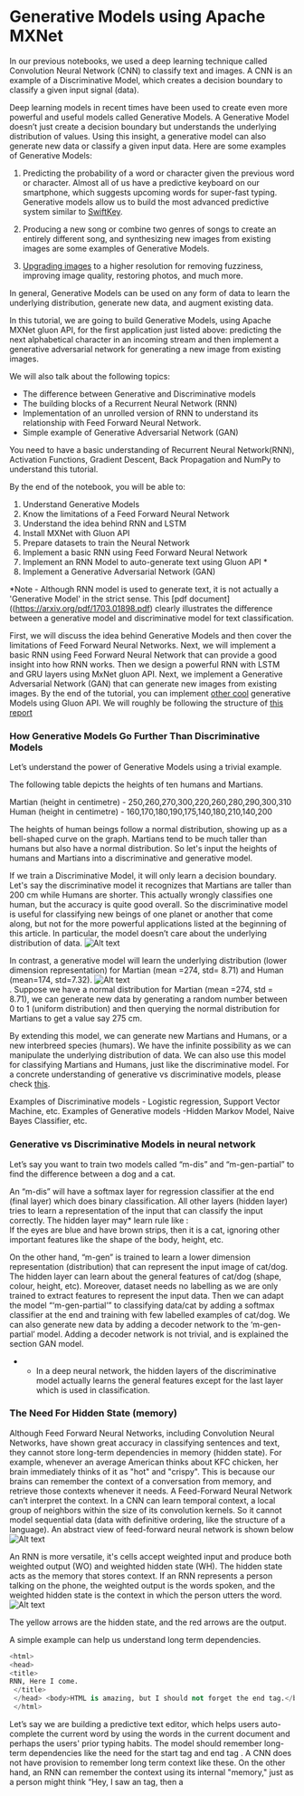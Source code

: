 # Generative Models using Apache MXNet

In our previous notebooks, we used a deep learning technique called Convolution Neural Network (CNN) to classify text and images.  A CNN is an example of a Discriminative Model, which creates a  decision boundary to classify a given input signal (data).

Deep learning models in recent times have been used to create even more powerful and useful models called Generative Models. A Generative Model doesn’t just create a decision boundary but understands the underlying distribution of values. Using this insight, a generative model can also generate new data or classify a given input data. Here are some examples of Generative Models:

1. Predicting the probability of a word or character given the previous word or character. Almost all of us have a predictive keyboard on our smartphone, which suggests upcoming words for super-fast typing. Generative models allow us to build the most advanced predictive system similar to [SwiftKey](https://blog.swiftkey.com/swiftkey-debuts-worlds-first-smartphone-keyboard-powered-by-neural-networks/).

2. Producing a new song or combine two genres of songs to create an entirely different song, and synthesizing new images from existing images are some examples of Generative Models.

3. [Upgrading images](https://arxiv.org/pdf/1703.04244.pdf) to a higher resolution for removing fuzziness, improving image quality, restoring photos, and much more.

In general, Generative Models can be used on any form of data to learn the underlying distribution, generate new data, and augment existing data.

In this tutorial, we are going to build Generative Models, using Apache MXNet gluon API, for the first application just listed above: predicting the next alphabetical character in an incoming stream and then implement a generative adversarial network for generating a new image from existing images.

We will also talk about the following topics:

* The difference between Generative and Discriminative models
* The building blocks of a Recurrent Neural Network (RNN)
* Implementation of an unrolled version of RNN to understand its relationship with Feed Forward Neural Network.
* Simple example of Generative Adversarial Network (GAN)

You need to have a basic understanding of Recurrent Neural Network(RNN), Activation Functions, Gradient Descent, Back Propagation and NumPy to understand this tutorial.

By the end of the notebook, you will be able to:

1. Understand Generative Models
2. Know the limitations of a Feed Forward Neural Network
3. Understand the idea behind RNN and LSTM
4. Install MXNet with Gluon API
5. Prepare datasets to train the Neural Network
6. Implement a basic RNN using Feed Forward Neural Network 
6. Implement an RNN Model to auto-generate text using Gluon API *
7. Implement a Generative Adversarial Network (GAN)

*Note - Although RNN model is used to generate text, it is not actually a 'Generative Model' in the strict sense. This [pdf document]((https://arxiv.org/pdf/1703.01898.pdf) clearly illustrates the difference between a  generative model and discriminative model for text classification.

First, we will discuss the idea behind Generative Models and then cover the limitations of Feed Forward Neural Networks. Next, we will implement a basic RNN using Feed Forward Neural Network that can provide a good insight into how RNN works. Then we design a powerful RNN with LSTM and GRU layers using MxNet gluon API. Next, we implement a Generative Adversarial Network (GAN) that can generate new images from existing images. By the end of the tutorial, you can implement [other cool](https://blog.openai.com/generative-models/) generative Models using Gluon API. We will roughly be following the structure of [this report](https://web.stanford.edu/class/cs224n/reports/2737434.pdf)

### How Generative Models Go Further Than Discriminative Models

Let’s understand the power of Generative Models using a trivial example.

The following table depicts the heights of ten humans and Martians.  

Martian (height in centimetre) - 250,260,270,300,220,260,280,290,300,310 <br />
Human (height in centimetre) - 160,170,180,190,175,140,180,210,140,200 <br />


The heights of human beings follow a normal distribution, showing up as a bell-shaped curve on the graph. Martians tend to be much taller than humans but also have a normal distribution. So let's input the heights of humans and Martians into a discriminative and generative model. 


If we train a Discriminative Model, it will only learn a decision boundary. Let's say the discriminative model it recognizes that Martians are taller than 200 cm while Humans are shorter. This actually wrongly classifies one human, but the accuracy is quite good overall. So the discriminative model is useful for classifying new beings of one planet or another that come along, but not for the more powerful applications listed at the beginning of this article. In particular, the model doesn’t care about the underlying distribution of data. ![Alt text](images/martians-chart5_preview.jpeg?raw=true "Unrolled RNN") <br />

In contrast, a generative model will learn the underlying distribution (lower dimension representation) for Martian (mean =274, std= 8.71) and Human (mean=174, std=7.32).  ![Alt text](images/humans_mars.png?raw=true "Unrolled RNN")<br />. Suppose we have a normal distribution for Martian (mean =274, std = 8.71), we can generate new data by generating a random number between 0 to 1 (uniform distribution) and then querying the normal distribution for Martians to get a value say 275 cm.

By extending this model, we can generate new Martians and Humans, or a new interbreed species (humars). We have the infinite possibility as we can manipulate the underlying distribution of data.  We can also use this model for classifying Martians and Humans, just like the discriminative model. For a concrete understanding of generative vs discriminative models, please check [this](https://arxiv.org/pdf/1703.01898.pdf).

Examples of Discriminative models - Logistic regression, Support Vector Machine, etc.
Examples of Generative models -Hidden Markov Model, Naive Bayes Classifier, etc.

### Generative vs Discriminative Models in neural network

Let’s say you want to train two models called “m-dis” and “m-gen-partial” to find the difference between a dog and a cat. 
 
An “m-dis” will have a softmax layer for regression classifier at the end (final layer) which does binary classification.  All other layers (hidden layer) tries to learn a representation of the input that can classify the input correctly. The hidden layer may* learn rule like : <br />
If the eyes are blue and have brown strips, then it is a cat, ignoring other important features like the shape of the body, height, etc.
    
On the other hand, “m-gen” is trained to learn a lower dimension representation (distribution) that can represent the input image of cat/dog. The hidden layer can learn about the general features of cat/dog (shape, colour, height, etc). Moreover, dataset needs no labelling as we are only trained to extract features to represent the input data. Then we can adapt the model “‘m-gen-partial’” to classifying data/cat by adding a softmax classifier at the end and training with few labelled examples of cat/dog. We can also generate new data by adding a decoder network to the ‘m-gen-partial’ model. Adding a decoder network is not trivial, and is explained the section GAN model.
* - In a deep neural network, the hidden layers of the discriminative model actually learns the general features except for the last layer which is used in classification.  

### The Need For Hidden State (memory)

Although Feed Forward Neural Networks, including Convolution Neural Networks, have shown great accuracy in classifying sentences and text, they cannot store long-term dependencies in memory (hidden state). For example, whenever an average American thinks about KFC chicken, her brain immediately thinks of it as "hot" and "crispy". This is because our brains can remember the context of a conversation from memory, and retrieve those contexts whenever it needs. A Feed-Forward Neural Network can’t interpret the context. In a CNN can learn temporal context, a local group of neighbors within the size of its convolution kernels. So it cannot model sequential data (data with definitive ordering, like the structure of a language). An abstract view of feed-forward neural network is shown below <br /> ![Alt text](images/ffn_rnn.png?raw=true "Sequence to Sequence model")


An RNN is more versatile, it's cells accept weighted input and produce both weighted output (WO) and weighted hidden state (WH). The hidden state acts as the memory that stores context. If an RNN represents a person talking on the phone, the weighted output is the words spoken, and the weighted hidden state is the context in which the person utters the word.  ![Alt text](images/sequene_to_sequence.png?raw=true "Sequence to Sequence model") <br />

The yellow arrows are the hidden state, and the red arrows are the output.

A simple example can help us understand long term dependencies.

```python
<html>
<head>
<title>
RNN, Here I come.
 </title>
 </head> <body>HTML is amazing, but I should not forget the end tag.</body>
 </html>
 ```
Let’s say we are building a predictive text editor, which helps users auto-complete the current word by using the words in the current document and perhaps the users' prior typing habits.  The model should remember long-term dependencies like the need for the start tag <html> and end tag </html>. A CNN does not have provision to remember long term context like these. On the other hand, an RNN can remember the context using its internal "memory," just as a person might think “Hey, I saw an <html> tag, then a <title> tag, so I need to close the <title> tag before closing the <html> tag.”

### The intuition behind RNNs

Suppose we have to predict the 4th character in a stream of text, given the first three characters. To do that, we can design a simple Feed Forward Neural Network as in the following figure. ![Alt text](images/unRolled_rnn.png?raw=true "Unrolled RNN") <br />

This is basically a Feed Forward Network where the weights WI (green arrows) and WH (yellow arrows) are shared between some of the layers. This is an unrolled version of [Vanilla RNN](https://towardsdatascience.com/lecture-evolution-from-vanilla-rnn-to-gru-lstms-58688f1da83a), generally referred to as a many-to-one RNN because multiple inputs (3 characters, in this case) are used to predict one character. The RNN can be designed using MxNet as follows:

```python
class UnRolledRNN_Model(Block):
  # This is the initialisation of UnRolled RNN
    def __init__(self,vocab_size, num_embed, num_hidden,**kwargs):
        super(UnRolledRNN_Model, self).__init__(**kwargs)
        self.num_embed = num_embed
        self.vocab_size = vocab_size

        # Use name_scope to give child Blocks appropriate names.
        # It also allows sharing parameters between blocks recursively.
        with self.name_scope():
            self.encoder = nn.Embedding(self.vocab_size, self.num_embed)
            self.dense1 = nn.Dense(num_hidden,activation='relu',flatten=True)
            self.dense2 = nn.Dense(num_hidden,activation='relu',flatten=True)
            self.dense3 = nn.Dense(vocab_size,flatten=True)

    # This is the forward pass of neural network
    def forward(self, inputs):
        emd = self.encoder(inputs)
        #print(emd.shape)
        #since the input is shape(batch_size,input(3 characters))
        # we need to extract 0th,1st,2nd character from each batch
        chararcter1 = emd[:,0,:]
        chararcter2 = emd[:,1,:]
        chararcter3 = emd[:,2,:]
        c1_hidden = self.dense1(chararcter1) # green arrow in diagram for character 1 (WI)
        c2_hidden = self.dense1(chararcter2) # green arrow in diagram for character 2 (WI)
        c3_hidden = self.dense1(chararcter3) # green arrow in diagram for character 3 (WI)
        c1_hidden_2 = self.dense2(c1_hidden)  # yellow arrow in diagram (WH)
        addition_result = F.add(c2_hidden,c1_hidden_2) # Total c1 + c2
        addition_hidden = self.dense2(addition_result) # yellow arrow in diagram (WH)
        addition_result_2 = F.add(addition_hidden,c3_hidden) # Total c1 + c2 + c3
        final_output = self.dense3(addition_result_2)   # The red arrow in diagram (WO)
        return final_output
  ```
Basically, this neural network has 3 embedding layers (emb) for each character, followed by 3 dense layers:
Dense1 (with weights WI), which the input
Dense 2 (with weights WH) (an intermediate layer) 
Dense3 (with weights WO), which produces the output. We also do some MXNet array addition to combine inputs. 

In addition to the many-to-one RNN, there are other types of RNN that process such memory-based applications, including the popular sequence-to-sequence RNN:
![Alt text](images/loss.png?raw=true"Sequence to Sequence model") <br />


Here N inputs (3 characters) are mapped onto N outputs. This helps the model to train faster because we measure loss (the difference between the predicted value and the actual output) at each time instant. Instead of one loss at the end, we can see loss1, loss2, etc; So that we get a better feedback (backpropagation) when training our model.

We use [Binary Cross Entropy Loss](https://mxnet.incubator.apache.org/api/python/gluon/loss.html#mxnet.gluon.loss.SigmoidBinaryCrossEntropyLoss) in our model.

This model can be folded back and succinctly represented like this:  <br />
 ![Alt text](images/RNN.png?raw=true "RNN")  <br />

The above representation also makes the math behind the model easy to understand:

```python
hidden_state_at_t = (WI x input + WH x previous_hidden_state)
```

There are some limitations with Vanilla RNN. For example, let’s say we have a long document has the sentences "I was born in France during the world war ….." and "So I can speak French." A Vanilla RNN cannot understand the context of being "born in France" and "I can speak French" if they can be far apart (temporally distant) in a given document.

RNN doesn’t provide the capability (at least in practice) to forget the irrelevant context in between the phrases. RNN gives more importance to the most previous hidden state because it cannot give preference to the arbitrary (t-k) hidden state, where t is the current time step and k is the number greater than 0. This is because training an RNN on a long sequence of words can cause the gradient to vanish (when the gradient is small) or to explode (when the gradient is large) during backpropagation. Basically, [backpropagation](http://neuralnetworksanddeeplearning.com/chap2.html) multiplies the gradients along the computational graph in reverse direction. A detailed explanation of the problems with RNN is explained[here](http://citeseerx.ist.psu.edu/viewdoc/download?doi=10.1.1.421.8930&rep=rep1&type=pdf).

### Long Short-Term Memory (LSTM)

To address the problems with Vanilla RNN, the two German researchers Sepp Hochreiter and Juergen Schmidhuber proposed [Long Short-Term Memory](http://www.bioinf.jku.at/publications/older/2604.pdf) (LSTM, a complex RNN unit) as a solution to the vanishing/exploding gradient problem.  A beautifully illustrated simpler version of LSTM can be found [here](http://colah.github.io/posts/2015-08-Understanding-LSTMs/) and [here](https://medium.com/mlreview/understanding-lstm-and-its-diagrams-37e2f46f1714). In an abstract sense, we can think LSTM unit as a small neural network that decides the amount of information it needs to preserve (memory) from the previous time step.

## Implementing an LSTM

Now we can try creating our own simple character predictor.

### Preparing your environment

If you're working in the AWS Cloud, you can save yourself a lot of installation work by using an [Amazon Machine Image](https://aws.amazon.com/marketplace/pp/B01M0AXXQB#support), pre-configured for deep learning.  If you have done this, skip steps 1-5 below.

If you are using a Conda environment, remember to install pip inside conda by typing 'conda install pip' after you activate an environment.  This will save you a lot of problems down the road.

Here's how to get set up:

1. Install [Anaconda](https://www.continuum.io/downloads), a package manager. It is easier to install Python libraries using Anaconda.
2. Install [scikit-learn](http://scikit-learn.org/stable/install.html), a general-purpose scientific computing library. We'll use this to pre-process our data. You can install it with 'conda install scikit-learn'.
3. Grab the Jupyter Notebook, with 'conda install jupyter notebook'.
4. Get [MXNet](https://github.com/apache/incubator-mxnet/releases), an open source deep learning library. The Python notebook was tested on version 0.12.0 of MxNet, and  you can install using pip as follows: pip install mxnet==0.12.0
5. After you activate the anaconda environment, type these commands in it: ‘source activate mxnet’

The consolidated list of commands are given below
```bash
conda install pip
pip install opencv-python
conda install scikit-learn
conda install jupyter notebook
pip install mxnet==0.12.0
```

6. You can download the MXNet notebook for this part of the tutorial [here](https://github.com/sookinoby/generative-models/blob/master/Test-rnn.ipynb), where we've created and run all this code, and play with it! Adjust the hyperparameters and experiment with different approaches to neural network architecture.

### Preparing the Data Set

We will use a work of [Friedrich Nietzsche](https://en.wikipedia.org/wiki/Friedrich_Nietzsche) as our dataset.
You can download the data set [here](https://s3.amazonaws.com/text-datasets/nietzsche.txt). You are free to use any other dataset, such as your own chat history, or you can download some datasets from this [site](https://cs.stanford.edu/people/karpathy/char-rnn/).

The dataset nietzsche.txt consists of 600901 characters, out of which 86 are unique. We need to convert the entire text to a sequence of numbers.

```python
chars = sorted(list(set(text)))
#maps character to unique index e.g. {a:1,b:2....}
char_indices = dict((c, i) for i, c in enumerate(chars))
#maps indices to characters (1:a,2:b ....)
indices_char = dict((i, c) for i, c in enumerate(chars))
#convert the entire text into sequence
idx = [char_indices[c] for c in text]
```

### Preparing dataset for Unrolled RNN

Our goal is to convert the data set to a series of inputs and outputs. Each sequence of three characters from the input stream will be stored as the three input characters to our model, with the next character being the output we are trying to train our model to predict. For instance, we would translate the string "I_love_mxnet" into the following set of inputs and outputs. ![Alt text](images/unroll_input.png?raw=true "unrolled input") <br />

The code to do the conversion follows.

 ```python
 #Input for neural network(our basic rnn has 3 inputs, n samples)
cs=3
c1_dat = [idx[i] for i in range(0, len(idx)-1-cs, cs)]
c2_dat = [idx[i+1] for i in range(0, len(idx)-1-cs, cs)]
c3_dat = [idx[i+2] for i in range(0, len(idx)-1-cs, cs)]
#The output of rnn network (single vector)
c4_dat = [idx[i+3] for i in range(0, len(idx)-1-cs, cs)]
#Stacking the inputs to form3 input features
x1 = np.stack(c1_dat[:-2])
x2 = np.stack(c2_dat[:-2])
x3 = np.stack(c3_dat[:-2])

# Concatenate to form the input training set
col_concat = np.array([x1,x2,x3])
t_col_concat = col_concat.T

```
We also batchify the training set in batches of 32, so each training instance is of shape 32 X 3. Batchifying the input helps us train the model faster.

```python
#Set the batch size as 32, so input is of form 32 X 3
#output is 32 X 1
batch_size = 32
def get_batch(source,label_data, i,batch_size=32):
    bb_size = min(batch_size, source.shape[0] - 1 - i)
    data = source[i : i + bb_size]
    target = label_data[i: i + bb_size]
    #print(target.shape)
    return data, target.reshape((-1,))
```

### Preparing the dataset for gluon RNN

This is very similar to preparing the dataset for unrolled RNN, except for the shape of the input. The dataset should be ordered in the shape (number of example X batch_size). For example, let us consider the sample dataset below and batch it:

![Alt text](images/batch3.png?raw=true "batch reshape") <br />

In the above image, the input sequence is converted to a batch size of 3. By transforming it this way, we lose the temporal relationship between 'O' and 'V', 'M' and 'T'; but we can train our model faster in batches.  It is very easy to generate the arbitrary length input sequence. During our training, we use an input sequence length of 15. This is a hyperparameter and may require fine tuning for the best output.

### Designing RNN in Gluon

Next, we define a class that allows us to create two RNN models that we have chosen for our example: GRU (Gated Recurrent Unit)](https://mxnet.incubator.apache.org/api/python/gluon.html#mxnet.gluon.rnn.GRU) and [LSTM](https://mxnet.incubator.apache.org/api/python/gluon.html#mxnet.gluon.rnn.LSTM). GRU is a simpler version of LSTM and performs equally well. You can find a comparison study [here](https://arxiv.org/abs/1412.3555). The models are created with the following Python snippet:


```python
# Class to create model objects.
class GluonRNNModel(gluon.Block):
    """A model with an encoder, recurrent layer, and a decoder."""

    def __init__(self, mode, vocab_size, num_embed, num_hidden,
                 num_layers, dropout=0.5, **kwargs):
        super(GluonRNNModel, self).__init__(**kwargs)
        with self.name_scope():
            self.drop = nn.Dropout(dropout)
            self.encoder = nn.Embedding(vocab_size, num_embed,
                                        weight_initializer = mx.init.Uniform(0.1))

            if mode == 'lstm':
                self.rnn = rnn.LSTM(num_hidden, num_layers, dropout=dropout,
                                    input_size=num_embed)
            elif mode == 'gru':
                self.rnn = rnn.GRU(num_hidden, num_layers, dropout=dropout,
                                   input_size=num_embed)
            else:
                self.rnn = rnn.RNN(num_hidden, num_layers, activation='relu', dropout=dropout,
                                   input_size=num_embed)
            self.decoder = nn.Dense(vocab_size, in_units = num_hidden)
            self.num_hidden = num_hidden
   
 #define the forward pass of the neural network
    def forward(self, inputs, hidden):
        emb = self.drop(self.encoder(inputs))
        output, hidden = self.rnn(emb, hidden)
        output = self.drop(output)
        decoded = self.decoder(output.reshape((-1, self.num_hidden)))
        return decoded, hidden
    #Initial state of network
    def begin_state(self, *args, **kwargs):
        return self.rnn.begin_state(*args, **kwargs)
```
The constructor of the class creates the neural units that will be used in our forward pass. The constructor is parameterized by the type of RNN layer (LSTM, GRU or Vanilla RNN) to use.  The forward pass method will be called when training the model to generate the loss associated with the training data.

The forward pass function starts by creating an [embedding layer](https://mxnet.incubator.apache.org/api/python/gluon.html#mxnet.gluon.nn.Embedding) for the input character. You can look at our [previous blog post](https://www.oreilly.com/ideas/sentiment-analysis-with-apache-mxnet) for more details on embedding. The output of the embedding layer is provided as input to the RNN. The RNN returns an output as well as the hidden state. There is dropout layer to prevent overfitting so that the model doesn’t memorize the input-output mapping.   The output produced by the RNN is passed to a decoder (dense unit), which predicts the next character in the neural network and also generates the loss during the training phase.

We also have a “begin state” function that initialises the initial hidden state of the model.

### Training the neural network

After defining the network, now, we have to train the neural network so that it learns.

```python
def trainGluonRNN(epochs,train_data,seq=seq_length):
    for epoch in range(epochs):
        total_L = 0.0
        hidden = model.begin_state(func = mx.nd.zeros, batch_size = batch_size, ctx = context)
        for ibatch, i in enumerate(range(0, train_data.shape[0] - 1, seq_length)):
            data, target = get_batch(train_data, i,seq)
            hidden = detach(hidden)
            with autograd.record():
                output, hidden = model(data, hidden)
                L = loss(output, target) # this is total loss associated with seq_length
                L.backward()

            grads = [i.grad(context) for i in model.collect_params().values()]
            # Here gradient is for the whole batch.
            # So we multiply max_norm by batch_size and seq_length to balance it.
            gluon.utils.clip_global_norm(grads, clip * seq_length * batch_size)

            trainer.step(batch_size)
            total_L += mx.nd.sum(L).asscalar()
```

Each epoch starts by initializing the hidden units to zero. While training each batch, we detach the hidden unit from computational graph so that we don’t backpropagate the gradient beyond the sequence length (15 in our case). If we don’t detach the hidden state, the gradient is passed to the beginning of hidden state (t=0). After detaching, we calculate the loss and use the backward function to back-propagate the loss in order to fine tune the weights. We also normalize the gradient by multiplying it by the sequence length and batch size.

### Text generation

After training for 200 epochs, we can generate random text. The weights of the trained model are available [here](https://www.dropbox.com/s/7b1fw94s1em5po0/gluonlstm_2?dl=0). You can download the model parameters and load it using [model.load_params](https://mxnet.incubator.apache.org/api/python/module/module.html?highlight=load#mxnet.module.BaseModule.load_params) function.

To generate text, we initialize the hidden state.
```python
 hidden = model.begin_state(func = mx.nd.zeros, batch_size = batch_size, ctx=context)
```
Remember, we don't have to reset the hidden state as we don’t backpropagate the loss (fine tune the weights).


Then, we reshape the input sequence to a vector the RNN model we create.
```python
 sample_input = mx.nd.array(np.array([idx[0:seq_length]]).T
                                ,ctx=context)
```

Then we look at the argmax of the output produced by the network. generate output char 'c'.

```python
output,hidden = model(sample_input,hidden)
output,hidden = model(sample_input,hidden)
index = mx.nd.argmax(output, axis=1)
index = index.asnumpy()
count = count + 1
```

Then append output char 'c' to input string

```python
sample_input = mx.nd.array(np.array([idx[0:seq_length]]).T,ctx=context)
new_string = new_string + indices_char[index[-1]]
input_string = input_string[1:] + indices_char[index[-1]]
```

Next, slice the first character of the input string.

```python
 new_string = new_string + indices_char[index[-1]]
        input_string = input_string[1:] + indices_char[index[-1]]
```


```python
# a nietzsche like text generator
import sys
def generate_random_text(model,input_string,seq_length,batch_size,sentence_length_to_generate):
    count = 0
    new_string = ''
    cp_input_string = input_string
    hidden = model.begin_state(func = mx.nd.zeros, batch_size = batch_size, ctx=context)
    while count < sentence_length_to_generate:
        idx = [char_indices[c] for c in input_string]
        if(len(input_string) != seq_length):
            print(len(input_string))
            raise ValueError('there was a error in the input ')
        sample_input = mx.nd.array(np.array([idx[0:seq_length]]).T
                                ,ctx=context)
        output,hidden = model(sample_input,hidden)
        index = mx.nd.argmax(output, axis=1)
        index = index.asnumpy()
        count = count + 1
        new_string = new_string + indices_char[index[-1]]
        input_string = input_string[1:] + indices_char[index[-1]]
    print(cp_input_string + new_string)

```

If you look at the text generated, we will note the model has learnt open and close quotations(""). It has a definite structure and looks similar to 'nietzsche'.

Next, we will take a look at generative models for images and specially GAN.

## Generative Adversarial Network (GAN)

[Generative Adversarial Network](https://arxiv.org/abs/1406.2661) is a neural network model based on a [zero-sum game](https://en.wikipedia.org/wiki/Zero-sum_game) from game theory. The application typically consists of two different neural networks called Discriminator and Generator, where each network tries to outperform the other. Let us consider an example to understand GAN network.

Let’s assume that there is a bank (discriminator) that detects whether a given currency is real or fake using machine learning. A fraudster (generator) builds a machine learning model to counterfeit fake currency notes by looking at the real currency notes and deposits them in the bank. The bank tries to identify the currencies deposited as fake.
![Alt text](images/GAN_SAMPLE.png?raw=true "Generative Adversarial Network")

If the bank tells the fraudster why it classified these notes as fake,  he can improve his model based on those reasons. After multiple iterations, the bank cannot find the difference between the “real” and “fake” currency. This is the idea behind GAN. So now let's implement a simple GAN network.

I encourage you to download [the notebook](https://github.com/sookinoby/generative-models/blob/master/GAN.ipynb).
You are welcome to adjust the hyperparameters and experiment with different approaches to neural network architecture.

### Preparing the DataSet

We use a library called [Brine](https://docs.brine.io/getting_started.html) to download our dataset. Brine has many data sets, so we can choose the data set that we want to download. To install Brine and download our data set, do the following:

1. pip install brine-io
2. brine install jayleicn/anime-faces

For this tutorial, I am using the Anime-faces dataset, which contains over 100,000 anime images collected from the Internet.

Once the dataset is downloaded, you can load it using the following code:

```python
# brine for loading anime-faces dataset
import brine
anime_train = brine.load_dataset('jayleicn/anime-faces')
```


We also need to normalize the pixel value of each image to [-1 to 1] and reshape each image from (width X height X channels) to (channels X width X height), because the latter format is what MxNet expects. The transform function does the job of reshaping the input image into the required shape expected by the MxNet model.


```python
def transform(data, target_wd, target_ht):
    # resize to target_wd * target_ht
    data = mx.image.imresize(data, target_wd, target_ht)
    # transpose from (target_wd, target_ht, 3)
    # to (3, target_wd, target_ht)
    data = nd.transpose(data, (2,0,1))
    # normalize to [-1, 1]
    data = data.astype(np.float32)/127.5 - 1
    return data.reshape((1,) + data.shape)
```
The getImageList function reads the images from the training_folder and returns the images as a list, which is then transformed into a MxNet array.

```python
# Read images, call the transform function, attach it to list
def getImageList(base_path,training_folder):
    img_list = []
    for train in training_folder:
        fname = base_path + train.image
        img_arr = mx.image.imread(fname)
        img_arr = transform(img_arr, target_wd, target_ht)
        img_list.append(img_arr)
    return img_list
```
base_path = 'brine_datasets/jayleicn/anime-faces/images/'
img_list = getImageList('brine_datasets/jayleicn/anime-faces/images/',training_fold)
```


### Designing the network

We now need to design the two separate networks, the discriminator and the generator. The generator takes a random vector of shape (batchsize X N ), where N is an integer and converts it to an image of shape (batch size X channels X width X height). 

It uses [transpose convolutions](http://deeplearning.net/software/theano_versions/dev/tutorial/conv_arithmetic.html#no-zero-padding-unit-strides-transposed) to upscale the input vectors. 
This is very similar to how a decoder unit in an [autoencoder](https://en.wikipedia.org/wiki/Autoencoder) maps a lower-dimension vector into a higher-dimensional vector representation. You can choose to design your own generator network, the only the thing you need to be careful about is the input and the output shapes. The input to generator network should be of low dimension (we use 1X150 dimension, latent_z_size) and output should be the expected number of channels (3, for color images), width and height (3 x width x height). Here’s the snippet of a generator network.


```python

# Simple generator. You can use any model of your choice(VGG, AlexNet, etc.) but ensure that it upscales the latent variable(random vectors) to 64 * 64 * 3 channel image - the output image we want the generative model to produce.
With netG.name_scope():
     # input is random_z (batchsize X 150 X 1), going into a tranposed convolution
    netG.add(nn.Conv2DTranspose(ngf * 8, 4, 1, 0))
    netG.add(nn.BatchNorm())
    netG.add(nn.Activation('relu'))
    # output size. (ngf*8) x 4 x 4
    netG.add(nn.Conv2DTranspose(ngf * 4, 4, 2, 1))
    netG.add(nn.BatchNorm())
    netG.add(nn.Activation('relu'))
    # output size. (ngf*8) x 8 x 8
    netG.add(nn.Conv2DTranspose(ngf * 2, 4, 2, 1))
    netG.add(nn.BatchNorm())
    netG.add(nn.Activation('relu'))
    # output size. (ngf*8) x 16 x 16
    netG.add(nn.Conv2DTranspose(ngf, 4, 2, 1))
    netG.add(nn.BatchNorm())
    netG.add(nn.Activation('relu'))
    # output size. (ngf*8) x 32 x 32
    netG.add(nn.Conv2DTranspose(nc, 4, 2, 1))
    netG.add(nn.Activation('tanh')) # use tanh , we need an output that is between -1 to 1, not 0 to 1 
    # Remember the input image is normalised between -1 to 1, so should be the output
    # output size. (nc) x 64 x 64
```

Our discriminator is a binary image classification network that maps the image of shape (batch size X channels X width x height) into a lower-dimension vector of shape (batch size X 1). This is similar to an encoder that converts a higher-dimension image representation into a lower-dimension one. Again, you can use any model that does binary classification with reasonable accuracy. 

Here’s the snippet of the discriminator network:

```python
with netD.name_scope():
    # input is (nc) x 64 x 64
    netD.add(nn.Conv2D(ndf, 4, 2, 1))
    netD.add(nn.LeakyReLU(0.2))
    # output size. (ndf) x 32 x 32
    netD.add(nn.Conv2D(ndf * 2, 4, 2, 1))
    netD.add(nn.BatchNorm())
    netD.add(nn.LeakyReLU(0.2))
    # output size. (ndf) x 16 x 16
    netD.add(nn.Conv2D(ndf * 4, 4, 2, 1))
    netD.add(nn.BatchNorm())
    netD.add(nn.LeakyReLU(0.2))
    # output size. (ndf) x 8 x 8
    netD.add(nn.Conv2D(ndf * 8, 4, 2, 1))
    netD.add(nn.BatchNorm())
    netD.add(nn.LeakyReLU(0.2))
    # output size. (ndf) x 4 x 4
    netD.add(nn.Conv2D(1, 4, 1, 0))
```

## Training the GAN network

The training of a GAN network is not straightforward, but it is simple. The following diagram illustrates the training process.  ![Alt text](images/GAN_Model.png?raw=true "GAN training") <br />

The real images are given a label of 1, and the fake images are given a label of 0.

```python
#real label is the labels of real image
real_label = nd.ones((batch_size,), ctx=ctx)
#fake labels is label associated with fake image
fake_label = nd.zeros((batch_size,),ctx=ctx)
```
### Training the discriminator

A real image is now passed to the discriminator, to determine if it is real or fake, and the loss associated with the prediction is calculated as errD_real.

 ```python
# train with real image
output = netD(data).reshape((-1, 1))
#The loss is a real valued number
errD_real = loss(output, real_label)
```

In the next step, a random noise random_z is passed to the generator network to produce a random image. This image is then passed to the discriminator to classify it as real (1) or fake(0), thereby creating a loss, errD_fake. This errD_fake is high if the discriminator wrongly classifies the fake image (label 0) as a true image (label 1). This errD_fake is back propagated to train the discriminator to classify the fake image as a fake image (label 0). This helps the discriminator to improve its accuracy.

 ```python
#train with fake image, see what the discriminator predicts
#creates fake image
fake = netG(random_z)
# pass it to the discriminator
output = netD(fake.detach()).reshape((-1, 1))
errD_fake = loss(output, fake_label)
 ```

The total error is back propagated to tune the weights of the discriminator.

 ```python
#compute the total error for fake image and the real image
errD = errD_real + errD_fake
#improve the discriminator skill by back propagating the error
errD.backward()
```

### Training the generator

The random noise(random_z) vector used for training the discriminator is used again to generate a fake image. We then pass the fake image to the discriminator network to obtain the classification output, and the loss is calculated. The loss is high if the fake image generated (label = 0) is not similar to the real image (label 1) i.e. The generator is not able to produce a fake image that can trick the discriminator to classify it as a real image (label =1). The loss is then used to fine-tune the generator network.

```python
fake = netG(random_z)
output = netD(fake).reshape((-1, 1))
errG = loss(output, real_label)
errG.backward()
```

### Generating new fake images
The model weights are available [here](https://www.dropbox.com/s/uu45cq5y6uigiro/GAN_t2.params?dl=0). You can download the model parameters and load it using [model.load_params](https://mxnet.incubator.apache.org/api/python/module/module.html?highlight=load#mxnet.module.BaseModule.load_params) function.
We can use the generator network to create new fake images by providing 150 random dimensions as an input to the network. 

 ![Alt text](images/GAN_image.png?raw=true "GAN generated images")<br />

```
#Let’s generate some random images
num_image = 8
for i in range(num_image):
    # random input for generating images
    latent_z = mx.nd.random_normal(0, 1, shape=(1, latent_z_size, 1, 1), ctx=ctx)
    img = netG(random_z)
    plt.subplot(2,4,i+1)
    visualize(img[0])
plt.show()
```


# Conclusion

Generative models open up new opportunities for deep learning. This article has explored some of the famous generative models for text and image data. We learned the basics of RNN and how RNN can be constructed using a Feed Forward Neural Network. We also used LSTM/GRU/Vanilla RNN to generate text similar to Friedrich Nietzsche. Finally, we learned about GAN models and generated images identical to the input data (Anime Characters). 


